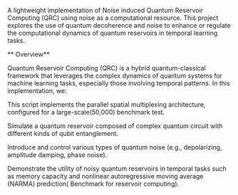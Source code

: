 A lightweight implementation of Noise induced Quantum Reservoir Computing (QRC) using noise as a computational resource. This project explores the use of quantum decoherence and noise to enhance or regulate the computational dynamics of quantum reservoirs in temporal learning tasks.

** Overview**

Quantum Reservoir Computing (QRC) is a hybrid quantum-classical framework that leverages the complex dynamics of quantum systems for machine learning tasks, especially those 
involving temporal patterns. In this implementation, we:

This script implements the parallel spatial multiplexing architecture, configured for a large-scale(50,000) benchmark test.

Simulate a quantum reservoir composed of complex quantum circuit with different kinds of qubit entanglement.

Introduce and control various types of quantum noise (e.g., depolarizing, amplitude damping, phase noise).

Demonstrate the utility of noisy quantum reservoirs in temporal tasks such as memory capacity and nonlinear autoregressive moving average (NARMA) prediction( Benchmark for reservoir computing).
